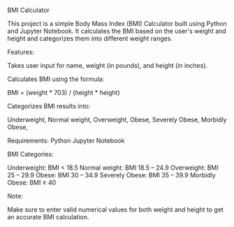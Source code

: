 BMI Calculator

This project is a simple Body Mass Index (BMI) Calculator built using Python and Jupyter Notebook. It calculates the BMI based on the user's weight and height and categorizes them into different weight ranges.

Features:

Takes user input for name, weight (in pounds), and height (in inches).

Calculates BMI using the formula:

BMI = (weight * 703) / (height * height)

Categorizes BMI results into:

Underweight,
Normal weight,
Overweight,
Obese,
Severely Obese,
Morbidly Obese,

Requirements:
Python 
Jupyter Notebook

BMI Categories:

Underweight: BMI < 18.5
Normal weight: BMI 18.5 – 24.9
Overweight: BMI 25 – 29.9
Obese: BMI 30 – 34.9
Severely Obese: BMI 35 – 39.9
Morbidly Obese: BMI ≥ 40

Note:

Make sure to enter valid numerical values for both weight and height to get an accurate BMI calculation.
